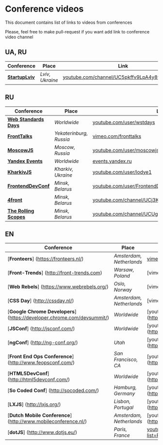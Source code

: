 # Conference videos

This document contains list of links to videos from conferences

Please, feel free to make pull-request if you want add link to conference video channel

## UA, RU

Conference                       | Place                               | Link
-----------------------------------|----------------------------------|-------------------------------------------------
[__StartupLviv__](http://startup.lviv.ua/)  |  _Lviv, Ukraine_  |  [youtube.com/channel/UC5pkffv9LpA4y8wppOtjzOg](https://www.youtube.com/channel/UC5pkffv9LpA4y8wppOtjzOg)

## RU

Conference                       | Place                               | Link
-----------------------------------|----------------------------------|-------------------------------------------------
[__Web Standards Days__](http://webstandardsdays.ru/)  |  _Worldwide_  |  [youtube.com/user/wstdays](https://www.youtube.com/user/wstdays)  |  [vimeo.com/channels/wstdays](https://vimeo.com/channels/wstdays)    
[__FrontTalks__](http://fronttalks.ru/)  |  _Yekaterinburg, Russia_  |  [vimeo.com/fronttalks](https://vimeo.com/fronttalks)
[__MoscowJS__](http://www.moscowjs.ru/)  |  _Moscow, Russia_  |  [youtube.com/user/moscowjs](https://www.youtube.com/user/moscowjs)
[__Yandex Events__](https://events.yandex.ru/)  |  _Worldwide_  |  [events.yandex.ru](https://events.yandex.ru/)
[__KharkivJS__](https://twitter.com/KharkivJS)  |  _Kharkiv, Ukraine_  |  [youtube.com/user/lodye1](https://www.youtube.com/user/lodye1)
[__FrontendDevConf__](http://fdconf.by/)  |  _Minsk, Belarus_  |  [youtube.com/user/FrontendDevConf](https://www.youtube.com/user/FrontendDevConf)
[__4front__](https://twitter.com/4frontby)  |  _Minsk, Belarus_  |  [youtube.com/channel/UCj3KH8jxwcT5zOrByWmNXhA/feed](https://www.youtube.com/channel/UCj3KH8jxwcT5zOrByWmNXhA)
[__The Rolling Scopes__](http://rollingscopes.com/)  |  _Minsk, Belarus_  |  [youtube.com/channel/UCUgmHbk1rTFaf4GGKQ1OXfQ](https://www.youtube.com/channel/UCUgmHbk1rTFaf4GGKQ1OXfQ)

## EN

Conference                       | Place                               | Link
-----------------------------------|----------------------------------|-------------------------------------------------
[__Fronteers__] (https://fronteers.nl/)  |  _Amsterdam, Netherlands_  |  [vimeo.com/fronteers](https://vimeo.com/fronteers)
[__Front-Trends__] (http://front-trends.com)  |  _Warsaw, Poland_  |  [vimeo.com/fronttrends] (https://vimeo.com/fronttrends)
[__Web Rebels__] (https://www.webrebels.org/)  |  _Oslo, Norway_  |  [vimeo.com/webrebels] (https://vimeo.com/webrebels)
[__CSS Day__] (http://cssday.nl/)  |  _Amsterdam, Netherlands_  |  [vimeo.com/channels/cssday] (https://vimeo.com/channels/cssday)
[__Google&nbsp;Chrome&nbsp;Developers__] (https://developer.chrome.com/devsummit/)  |  _Worldwide_  |  [youtube.com/channel/UCnUYZLuoy1rq1aVMwx4aTzw] (https://www.youtube.com/channel/UCnUYZLuoy1rq1aVMwx4aTzw)
[__JSConf__] (http://jsconf.com/)  |  _Worldwide_  |  [youtube.com/channel/UCzoVCacndDCfGDf41P-z0iA] (https://www.youtube.com/channel/UCzoVCacndDCfGDf41P-z0iA)
[__ngConf__] (http://ng-conf.org/)  |  _Utah_  |  [youtube.com/channel/UCm9iiIfgmVODUJxINecHQkA] (https://www.youtube.com/channel/UCm9iiIfgmVODUJxINecHQkA)
[__Front&nbsp;End&nbsp;Ops&nbsp;Conference__] (http://www.feopsconf.com/)  |  _San Francisco, CA_  |  [youtube.com/user/frontendopsconf] (https://www.youtube.com/user/frontendopsconf)
[__HTML5DevConf__] (http://html5devconf.com/)  |  _Worldwide_  |  [youtube.com/user/HTML5DevConf/] (https://www.youtube.com/user/HTML5DevConf/)
[__So Coded Conf__] (http://socoded.com/)  |  _Hamburg, Germany_  |  [youtube.com/channel/UCTC5rv8LYoXrgXkjTqEkNHg] (https://www.youtube.com/channel/UCTC5rv8LYoXrgXkjTqEkNHg)
[__LXJS__] (http://lxjs.org/)  |  _Lisbon, Portugal_  |  [youtube.com/channel/UC_h7rQVoZkfgh1stTd2GB5w] (https://www.youtube.com/channel/UC_h7rQVoZkfgh1stTd2GB5w)
[__Dutch&nbsp;Mobile&nbsp;Conference__] (http://www.mobileconference.nl/)  |  _Amsterdam, Netherlands_  |  [youtube.com/channel/UCtkBykd9861oqD4syz6bz2Q] (https://www.youtube.com/channel/UCtkBykd9861oqD4syz6bz2Q)
[__dotJS__] (http://www.dotjs.eu/)  |  _Paris, France_  |  [youtube.com/playlist?list=PLMW8Xq7bXrG486Mh95hKjiXRdci60zUlL](https://www.youtube.com/playlist?list=PLMW8Xq7bXrG486Mh95hKjiXRdci60zUlL)
